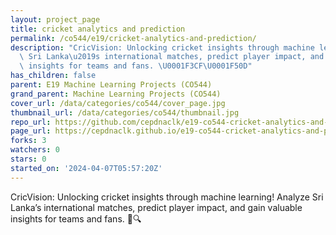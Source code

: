 ```yaml
---
layout: project_page
title: cricket analytics and prediction
permalink: /co544/e19/cricket-analytics-and-prediction/
description: "CricVision: Unlocking cricket insights through machine learning! Analyze\
  \ Sri Lanka\u2019s international matches, predict player impact, and gain valuable\
  \ insights for teams and fans. \U0001F3CF\U0001F50D"
has_children: false
parent: E19 Machine Learning Projects (CO544)
grand_parent: Machine Learning Projects (CO544)
cover_url: /data/categories/co544/cover_page.jpg
thumbnail_url: /data/categories/co544/thumbnail.jpg
repo_url: https://github.com/cepdnaclk/e19-co544-cricket-analytics-and-prediction
page_url: https://cepdnaclk.github.io/e19-co544-cricket-analytics-and-prediction
forks: 3
watchers: 0
stars: 0
started_on: '2024-04-07T05:57:20Z'
---
```


CricVision: Unlocking cricket insights through machine learning! Analyze Sri Lanka’s international matches, predict player impact, and gain valuable insights for teams and fans. 🏏🔍